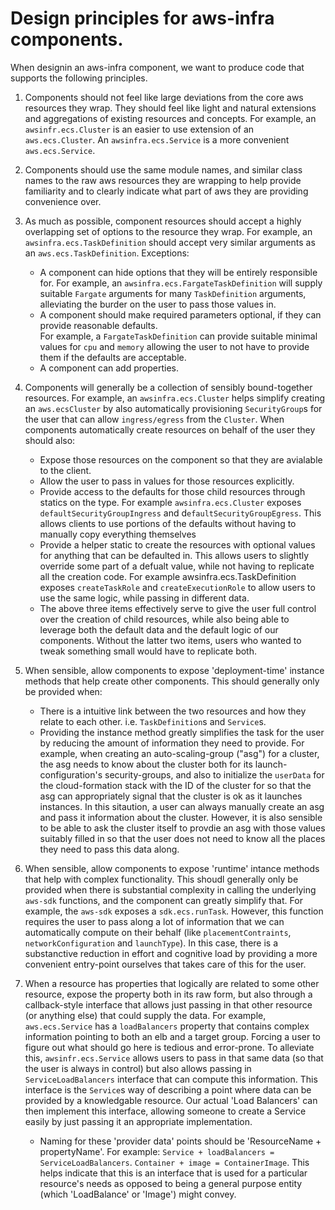 # Design principles for aws-infra components.

When designin an aws-infra component, we want to produce code that supports the following principles.

1. Components should not feel like large deviations from the core aws resources they wrap.  They should 
feel like light and natural extensions and aggregations of existing resources and concepts. For example,
an `awsinfr.ecs.Cluster` is an easier to use extension of an `aws.ecs.Cluster`.  An `awsinfra.ecs.Service`
is a more convenient `aws.ecs.Service`.

1. Components should use the same module names, and similar class names to the raw aws resources they are
wrapping to help provide familiarity and to clearly indicate what part of aws they are providing convenience
over.

1. As much as possible, component resources should accept a highly overlapping set of options to the resource
they wrap. For example, an `awsinfra.ecs.TaskDefinition` should accept very similar arguments as an `aws.ecs.TaskDefinition`.
Exceptions:
   * A component can hide options that they will be entirely responsible for.  For example, an 
     `awsinfra.ecs.FargateTaskDefinition` will supply suitable `Fargate` arguments for many 
     `TaskDefinition` arguments, alleviating the burder on the user to pass those values in.
   * A component should make required parameters optional, if they can provide reasonable defaults.  
     For example, a `FargateTaskDefinition` can provide suitable minimal values for `cpu` and `memory` 
     allowing the user to not have to provide them if the defaults are acceptable.
   * A component can add properties.
   
1. Components will generally be a collection of sensibly bound-together resources.  For example, an 
   `awsinfra.ecs.Cluster` helps simplify creating an `aws.ecsCluster` by also automatically provisioning 
   `SecurityGroup`s for the user that can allow `ingress/egress` from the `Cluster`.  When components 
   automatically create resources on behalf of the user they should also:
    * Expose those resources on the component so that they are avialable to the client.
    * Allow the user to pass in values for those resources explicitly.
    * Provide access to the defaults for those child resources through statics on the type. For example
      `awsinfra.ecs.Cluster` exposes `defaultSecurityGroupIngress` and d`efaultSecurityGroupEgress`. This
      allows clients to use portions of the defaults without having to manually copy everything themselves
    * Provide a helper static to create the resources with optional values for anything that can be 
      defaulted in.  This allows users to slightly override some part of a defualt value, while not
      having to replicate all the creation code.  For example awsinfra.ecs.TaskDefinition exposes 
      `createTaskRole` and `createExecutionRole` to allow users to use the same logic, while passing
      in different data.
    * The above three items effectively serve to give the user full control over the creation of child 
      resources, while also being able to leverage both the default data and the default logic of our 
      components. Without the latter two items, users who wanted to tweak something small would have to 
      replicate both. 
      
1. When sensible, allow components to expose 'deployment-time' instance methods that help create other 
   components.  This should generally only be provided when:
   * There is a intuitive link between the two resources and how they relate to each other.  i.e. 
     `TaskDefinition`s and `Service`s.  
   * Providing the instance method greatly simplifies the task for the user by reducing the
     amount of information they need to provide.  For example, when creating an auto-scaling-group ("asg")
     for a cluster, the asg needs to know about the cluster both for its launch-configuration's security-groups,
     and also to initialize the `userData` for the cloud-formation stack with the ID of the cluster for 
     so that the asg can appropriately signal that the cluster is ok as it launches instances.  In this 
     sitaution, a user can always manually create an asg and pass it information about the cluster.  However,
     it is also sensible to be able to ask the cluster itself to provdie an asg with those values suitably
     filled in so that the user does not need to know all the places they need to pass this data along.
     
1. When sensible, allow components to expose 'runtime' intance methods that help with complex functionality.
   This shoudl generally only be provided when there is substantial complexity in calling the underlying
   `aws-sdk` functions, and the component can greatly simplify that.  For example, the `aws-sdk` exposes a 
   `sdk.ecs.runTask`. However, this function requires the user to pass along a lot of information that we 
   can automatically compute on their behalf (like `placementContraints`, `networkConfiguration` and `launchType`).
   In this case, there is a substanctive reduction in effort and cognitive load by providing a more convenient
   entry-point ourselves that takes care of this for the user.
     
1. When a resource has properties that logically are related to some other resource, expose the 
   property both in its raw form, but also through a callback-style interface that allows just passing
   in that other resource (or anything else) that could supply the data.  For example, `aws.ecs.Service`
   has a `loadBalancers` property that contains complex information pointing to both an elb and a target
   group. Forcing a user to figure out what should go here is tedious and error-prone.  To alleviate
   this, `awsinfr.ecs.Service` allows users to pass in that same data (so that the user is always in control)
   but also allows passing in `ServiceLoadBalancers` interface that can compute this information.  This
   interface is the `Service`s way of describing a point where data can be provided by a knowledgable 
   resource.  Our actual 'Load Balancers' can then implement this interface, allowing someone to 
   create a Service easily by just passing it an appropriate implementation.  
   * Naming for these 'provider data' points should be 'ResourceName + propertyName'.  For example: 
   `Service + loadBalancers = ServiceLoadBalancers`.  `Container + image = ContainerImage`.  This helps
   indicate that this is an interface that is used for a particular resource's needs as opposed to
   being a general purpose entity (which 'LoadBalance' or 'Image') might convey.
